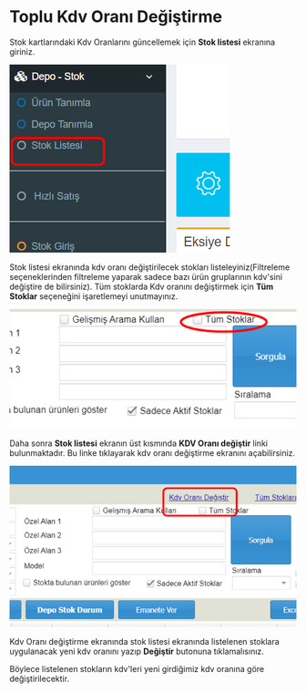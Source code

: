# Toplu Kdv Oranı Değiştirme

Stok kartlarındaki Kdv Oranlarını güncellemek için **Stok listesi** ekranına giriniz.

![](<../.gitbook/assets/image (3).png>)



Stok listesi ekranında kdv oranı değiştirilecek stokları listeleyiniz(Filtreleme seçeneklerinden filtreleme yaparak sadece bazı ürün gruplarının kdv'sini değiştire de bilirsiniz). Tüm stoklarda Kdv oranını değiştirmek için **Tüm Stoklar** seçeneğini işaretlemeyi unutmayınız.

![](<../.gitbook/assets/image (2).png>)

Daha sonra **Stok listesi** ekranın üst kısmında **KDV Oranı değiştir** linki bulunmaktadır. Bu linke tıklayarak kdv oranı değiştirme ekranını açabilirsiniz.

![](../.gitbook/assets/image.png)

Kdv Oranı değiştirme ekranında stok listesi ekranında listelenen stoklara uygulanacak yeni kdv oranını yazıp **Değiştir** butonuna tıklamalısınız.

Böylece listelenen stokların kdv'leri yeni girdiğimiz kdv oranına göre değiştirilecektir.



